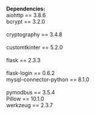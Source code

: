**Dependencies:**                                          
aiohttp == 3.8.6<br>
bcrypt == 3.2.0<br>               
cryptography == 3.4.8<br>                  
customtkinter == 5.2.0<br>             
flask == 2.3.3<br>     
flask-login == 0.6.2<br> 
mysql-connector-python == 8.1.0<br>  
pymodbus == 3.5.4<br>
Pillow == 10.1.0<br>
werkzeug == 2.3.7<br>
